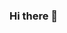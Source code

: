 ### Hi there 👋

<!--
**benblazer13/benblazer13** is a ✨ _special_ ✨ repository because its `README.md` (this file) appears on your GitHub profile.

Here are some ideas to get you started:

- 🔭 I’m currently working on learning to code!
- 🌱 I’m currently learning java and javascript!
- 👯 I’m looking to collaborate on anything to help me learn!
- 🤔 I’m looking for help with understanding Git
- 💬 Ask me about mny mission trip!
- 📫 How to reach me: at my email! (benblazer2020@gmail.com)
- 😄 Pronouns: (He/Him)
- ⚡ Fun fact: A nerd and a sports fan? Is it even possible?
-->
